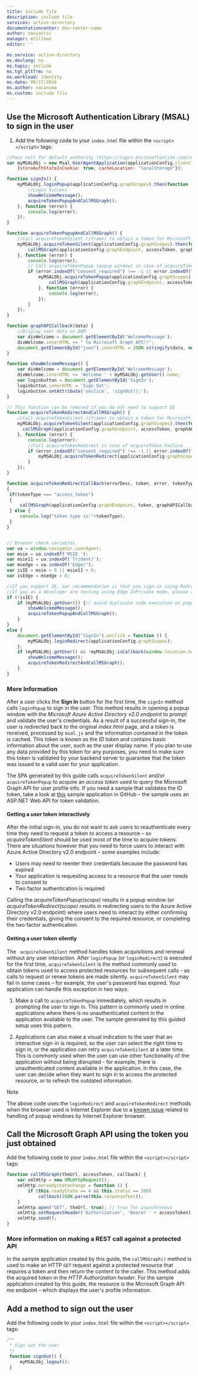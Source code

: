 ```yaml
---
title: include file
description: include file
services: active-directory
documentationcenter: dev-center-name
author: navyasric
manager: mtillman
editor: ''

ms.service: active-directory
ms.devlang: na
ms.topic: include
ms.tgt_pltfrm: na
ms.workload: identity
ms.date: 09/17/2018
ms.author: nacanuma
ms.custom: include file
---
```


## Use the Microsoft Authentication Library (MSAL) to sign in the user

1. Add the following code to your `index.html` file within the `<script></script>` tags:

```javascript
//Pass null for default authority (https://login.microsoftonline.com/common)
var myMSALObj = new Msal.UserAgentApplication(applicationConfig.clientID, null, acquireTokenRedirectCallBack,
    {storeAuthStateInCookie: true, cacheLocation: "localStorage"});

function signIn() {
    myMSALObj.loginPopup(applicationConfig.graphScopes).then(function (idToken) {
        //Login Success
        showWelcomeMessage();
        acquireTokenPopupAndCallMSGraph();
    }, function (error) {
        console.log(error);
    });
}

function acquireTokenPopupAndCallMSGraph() {
    //Call acquireTokenSilent (iframe) to obtain a token for Microsoft Graph
    myMSALObj.acquireTokenSilent(applicationConfig.graphScopes).then(function (accessToken) {
        callMSGraph(applicationConfig.graphEndpoint, accessToken, graphAPICallback);
    }, function (error) {
        console.log(error);
        // Call acquireTokenPopup (popup window) in case of acquireTokenSilent failure due to consent or interaction required ONLY
        if (error.indexOf("consent_required") !== -1 || error.indexOf("interaction_required") !== -1 || error.indexOf("login_required") !== -1) {
            myMSALObj.acquireTokenPopup(applicationConfig.graphScopes).then(function (accessToken) {
                callMSGraph(applicationConfig.graphEndpoint, accessToken, graphAPICallback);
            }, function (error) {
                console.log(error);
            });
        }
    });
}

function graphAPICallback(data) {
    //Display user data on DOM
    var divWelcome = document.getElementById('WelcomeMessage');
    divWelcome.innerHTML += " to Microsoft Graph API!!";
    document.getElementById("json").innerHTML = JSON.stringify(data, null, 2);
}

function showWelcomeMessage() {
    var divWelcome = document.getElementById('WelcomeMessage');
    divWelcome.innerHTML += 'Welcome ' + myMSALObj.getUser().name;
    var loginbutton = document.getElementById('SignIn');
    loginbutton.innerHTML = 'Sign Out';
    loginbutton.setAttribute('onclick', 'signOut();');
}

// This function can be removed if you do not need to support IE
function acquireTokenRedirectAndCallMSGraph() {
    //Call acquireTokenSilent (iframe) to obtain a token for Microsoft Graph
    myMSALObj.acquireTokenSilent(applicationConfig.graphScopes).then(function (accessToken) {
      callMSGraph(applicationConfig.graphEndpoint, accessToken, graphAPICallback);
    }, function (error) {
        console.log(error);
        //Call acquireTokenRedirect in case of acquireToken Failure
        if (error.indexOf("consent_required") !== -1 || error.indexOf("interaction_required") !== -1 || error.indexOf("login_required") !== -1) {
            myMSALObj.acquireTokenRedirect(applicationConfig.graphScopes);
        }
    });
}

function acquireTokenRedirectCallBack(errorDesc, token, error, tokenType)
{
 if(tokenType === "access_token")
 {
     callMSGraph(applicationConfig.graphEndpoint, token, graphAPICallback);
 } else {
     console.log("token type is:"+tokenType);
 }
}


// Browser check variables
var ua = window.navigator.userAgent;
var msie = ua.indexOf('MSIE ');
var msie11 = ua.indexOf('Trident/');
var msedge = ua.indexOf('Edge/');
var isIE = msie > 0 || msie11 > 0;
var isEdge = msedge > 0;

//If you support IE, our recommendation is that you sign-in using Redirect APIs
//If you as a developer are testing using Edge InPrivate mode, please add "isEdge" to the if check
if (!isIE) {
    if (myMSALObj.getUser()) {// avoid duplicate code execution on page load in case of iframe and popup window.
        showWelcomeMessage();
        acquireTokenPopupAndCallMSGraph();
    }
}
else {
    document.getElementById("SignIn").onclick = function () {
        myMSALObj.loginRedirect(applicationConfig.graphScopes);
    };
    if (myMSALObj.getUser() && !myMSALObj.isCallback(window.location.hash)) {// avoid duplicate code execution on page load in case of iframe and popup window.
        showWelcomeMessage();
        acquireTokenRedirectAndCallMSGraph();
    }
}
```

<!--start-collapse-->
### More Information

After a user clicks the **Sign In** button for the first time, the `signIn` method calls `loginPopup` to sign in the user. This method results in opening a popup window with the *Microsoft Azure Active Directory v2.0 endpoint* to prompt and validate the user's credentials. As a result of a successful sign-in, the user is redirected back to the original *index.html* page, and a token is received, processed by `msal.js` and the information contained in the token is cached. This token is known as the *ID token* and contains basic information about the user, such as the user display name. If you plan to use any data provided by this token for any purposes, you need to make sure this token is validated by your backend server to guarantee that the token was issued to a valid user for your application.

The SPA generated by this guide calls `acquireTokenSilent` and/or `acquireTokenPopup` to acquire an *access token* used to query the Microsoft Graph API for user profile info. If you need a sample that validates the ID token, take a look at [this](https://github.com/Azure-Samples/active-directory-javascript-singlepageapp-dotnet-webapi-v2 "GitHub active-directory-javascript-singlepageapp-dotnet-webapi-v2 sample") sample application in GitHub – the sample uses an ASP.NET Web API for token validation.

#### Getting a user token interactively

After the initial sign-in, you do not want to ask users to reauthenticate every time they need to request a token to access a resource – so *acquireTokenSilent* should be used most of the time to acquire tokens. There are situations however that you need to force users to interact with Azure Active Directory v2.0 endpoint – some examples include:

- Users may need to reenter their credentials because the password has expired
- Your application is requesting access to a resource that the user needs to consent to
- Two factor authentication is required

Calling the *acquireTokenPopup(scope)* results in a popup window (or *acquireTokenRedirect(scope)* results in redirecting users to the Azure Active Directory v2.0 endpoint) where users need to interact by either confirming their credentials, giving the consent to the required resource, or completing the two factor authentication.

#### Getting a user token silently

The ` acquireTokenSilent` method handles token acquisitions and renewal without any user interaction. After `loginPopup` (or `loginRedirect`) is executed for the first time, `acquireTokenSilent` is the method commonly used to obtain tokens used to access protected resources for subsequent calls - as calls to request or renew tokens are made silently.
`acquireTokenSilent` may fail in some cases – for example, the user's password has expired. Your application can handle this exception in two ways:

1. Make a call to `acquireTokenPopup` immediately, which results in prompting the user to sign in. This pattern is commonly used in online applications where there is no unauthenticated content in the application available to the user. The sample generated by this guided setup uses this pattern.

2. Applications can also make a visual indication to the user that an interactive sign-in is required, so the user can select the right time to sign in, or the application can retry `acquireTokenSilent` at a later time. This is commonly used when the user can use other functionality of the application without being disrupted - for example, there is unauthenticated content available in the application. In this case, the user can decide when they want to sign in to access the protected resource, or to refresh the outdated information.

> [!NOTE]
> The above code uses the `loginRedirect` and `acquireTokenRedirect` methods when the browser used is Internet Explorer due to a [known issue](https://github.com/AzureAD/microsoft-authentication-library-for-js/wiki/Known-issues-on-IE-and-Edge-Browser) related to handling of popup windows by Internet Explorer browser.
<!--end-collapse-->

## Call the Microsoft Graph API using the token you just obtained

Add the following code to your `index.html` file within the `<script></script>` tags:

```javascript
function callMSGraph(theUrl, accessToken, callback) {
    var xmlHttp = new XMLHttpRequest();
    xmlHttp.onreadystatechange = function () {
        if (this.readyState == 4 && this.status == 200)
            callback(JSON.parse(this.responseText));
    }
    xmlHttp.open("GET", theUrl, true); // true for asynchronous
    xmlHttp.setRequestHeader('Authorization', 'Bearer ' + accessToken);
    xmlHttp.send();
}
```
<!--start-collapse-->

### More information on making a REST call against a protected API

In the sample application created by this guide, the `callMSGraph()` method is used to make an HTTP `GET` request against a protected resource that requires a token and then return the content to the caller. This method adds the acquired token in the *HTTP Authorization header*. For the sample application created by this guide, the resource is the Microsoft Graph API *me* endpoint – which displays the user's profile information.

<!--end-collapse-->

## Add a method to sign out the user

Add the following code to your `index.html` file within the `<script></script>` tags:

```javascript
/**
 * Sign out the user
 */
 function signOut() {
     myMSALObj.logout();
 }
```
